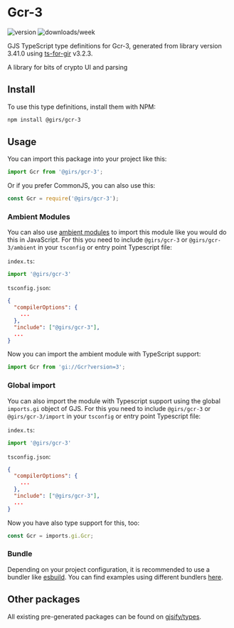 
# Gcr-3

![version](https://img.shields.io/npm/v/@girs/gcr-3)
![downloads/week](https://img.shields.io/npm/dw/@girs/gcr-3)


GJS TypeScript type definitions for Gcr-3, generated from library version 3.41.0 using [ts-for-gir](https://github.com/gjsify/ts-for-gir) v3.2.3.

A library for bits of crypto UI and parsing

## Install

To use this type definitions, install them with NPM:
```bash
npm install @girs/gcr-3
```

## Usage

You can import this package into your project like this:
```ts
import Gcr from '@girs/gcr-3';
```

Or if you prefer CommonJS, you can also use this:
```ts
const Gcr = require('@girs/gcr-3');
```

### Ambient Modules

You can also use [ambient modules](https://github.com/gjsify/ts-for-gir/tree/main/packages/cli#ambient-modules) to import this module like you would do this in JavaScript.
For this you need to include `@girs/gcr-3` or `@girs/gcr-3/ambient` in your `tsconfig` or entry point Typescript file:

`index.ts`:
```ts
import '@girs/gcr-3'
```

`tsconfig.json`:
```json
{
  "compilerOptions": {
    ...
  },
  "include": ["@girs/gcr-3"],
  ...
}
```

Now you can import the ambient module with TypeScript support: 

```ts
import Gcr from 'gi://Gcr?version=3';
```

### Global import

You can also import the module with Typescript support using the global `imports.gi` object of GJS.
For this you need to include `@girs/gcr-3` or `@girs/gcr-3/import` in your `tsconfig` or entry point Typescript file:

`index.ts`:
```ts
import '@girs/gcr-3'
```

`tsconfig.json`:
```json
{
  "compilerOptions": {
    ...
  },
  "include": ["@girs/gcr-3"],
  ...
}
```

Now you have also type support for this, too:

```ts
const Gcr = imports.gi.Gcr;
```

### Bundle

Depending on your project configuration, it is recommended to use a bundler like [esbuild](https://esbuild.github.io/). You can find examples using different bundlers [here](https://github.com/gjsify/ts-for-gir/tree/main/examples).

## Other packages

All existing pre-generated packages can be found on [gjsify/types](https://github.com/gjsify/types).

